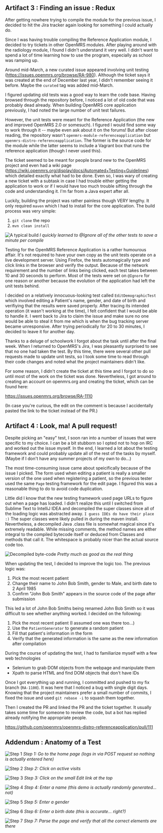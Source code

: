 Artifact 3 : Finding an issue : Redux
-------------------------------------

After getting nowhere trying to compile the module for the previous issue, I decided to hit the Jira tracker again looking for
something I could actually do.

Since I was having trouble compiling the Reference Application module, I decided to try tickets in other OpenMRS modules.
After playing around with the radiology module, I found I didn't understand it very well. I didn't want to spend a lot of
time learning how to use the program, especially as school was ramping up.

Around mid-March, a new curated issue appeared involving unit testing (https://issues.openmrs.org/browse/RA-980). Although the ticket
says it was created at the end of December last year, I didn't remember seeing it before. Maybe the `curated` tag was added mid-March.

I figured updating old tests was a good way to learn the code base. Having browsed through the repository before, I noticed a lot of old
code that was probably dead already. When building OpenMRS core application previously, I had noted the large number of unit test
failures.

However, the unit tests were meant for the Reference Application (the new and improved OpenMRS 2.0 or somesuch). I figured I would
find some way to work through it -- maybe even ask about it on the forums! But after closer reading, the repository wasn't
`openmrs-module-referenceapplication` but `openmrs-distro-referenceapplication`. The former is the source code for the module while
the latter seems to include a Vagrant box that runs the reference application (though I never used this).

The ticket seemed to be meant for people brand new to the OpenMRS project and even had a wiki page (https://wiki.openmrs.org/display/docs/Automated+Testing+Guidelines)
which detailed exactly what had to be done. Even so, I was wary of creating a new ticket with a subtask in case I had trouble either
getting the application to work or if I would have too much trouble sifting through the code and understanding it. I'm far from a Java
expert after all.

Luckily, building the project was rather painless though VERY lengthy. It only required `maven` which I had to install 
for the core application. The build process was very simple:
1. `git clone` the repo
2. `mvn clean install`

![A typical build](https://raw.githubusercontent.com/adfyong/openmrs-core/blog/build.png)
*I quickly learned to @Ignore all of the other tests to save a minute per compile*

Testing for the OpenMRS Reference Application is a rather humourous affair. It's not required to have your own copy as the unit tests
operate on a live development server. Using Firefox, the tests automagically type and click links in the browser and verify the output.
Because of the network requirement and the number of links being clicked, each test takes between 10 and 30 seconds to perform.
Most of the tests were set on `@Ignore` for one reason or another because the evolution of the application had left the unit tests behind.

I decided on a relatively innocuous-looking test called `EditDemographicTest` which involved editing a Patient's name,
gender, and date of birth and verifiying that the results were saved properly. After tracing its intended operation (it wasn't working
at the time), I felt confident that I would be able to handle it. I went back to Jira to claim the issue and make sure no one would
be able to steal it from me which is when the bug tracking server became unresponsive. After trying periodically for 20 to 30 minutes,
I decided to leave it for another day.

Thanks to a deluge of schoolwork I forgot about the task until after the final week. When I returned to OpenMRS's Jira, I was
pleasantly surprised to see that no one had taken the test. By this time, there were several other pull requests made
to update unit tests, so I took some time to read through their code changes and noted what the project maintainers didn't like.

For some reason, I didn't create the ticket at this time and I forgot to do so until most of the work on the ticket was done.
Nevertheless, I got around to creating an account on openmrs.org and creating the ticket, which can be found here:

https://issues.openmrs.org/browse/RA-1110

(In case you're curious, the edit on the comment is because I accidentally pasted the link to the ticket instead of the PR.)



Artifact 4 : Look, ma! A pull request!
--------------------------------------

Despite picking an "easy" test, I soon ran into a number of issues that were specific to my choice. I can be a bit stubborn
so I opted not to hop on IRC and worked out the issue myself. In the end, I learned a lot about the testing framework
and could probably update all of the rest of the tasks by myself. (Maybe if I don't have any summer projects of my own to do...)

The most time-consuming issue came about speicifically because of the issue I picked. The form used when editing a patient is
really a smaller version of the one used when registering a patient, so the previous tester used the same `Page` testing framework
for the edit page. I figured this was a reasonable thing to do to avoid code duplication.

Little did I know that the new testing framework used page URLs to figure out when a page has loaded. I didn't realize this until
I switched from Sublime Text to IntelliJ IDEA and decompiled the super classes since all of the loading logic was abstracted away.
`I guess IDEs do have their place :)` The super classes were likely pulled in during the maven install. Nevertheless, a decompiled 
Java .class file is somewhat magical since it's extremely readable. While missing comments, the method names are either integral
to the compiled bytecode itself or deduced from Classes and methods that call it. The whitespace is probably nicer than the
actual source code too.

![Decompiled byte-code](https://raw.githubusercontent.com/adfyong/openmrs-core/blog/decompile.png)
*Pretty much as good as the real thing*

When updating the test, I decided to improve the logic too. The previous logic was:

1. Pick the most recent patient
2. Change their name to John Bob Smith, gender to Male, and birth date to 2 April 1985
3. Confirm "John Bob Smith" appears in the source code of the page after submission

This led a lot of John Bob Smiths being renamed John Bob Smith so it was difficult to see whether anything worked. I decided
on the following:

1. Pick the most recent patient (I assumed one was there too...)
2. Use the `PatientGenerator` to generate a random patient
3. Fill that patient's information in the form
4. Verify that the generated information is the same as the new information after compilation

During the course of updating the test, I had to familiarize myself with a few web technologies
 - Selenium to grab DOM objects from the webpage and manipulate them
 - Xpath to parse HTML and find DOM objects that don't have IDs

Once I got everything up and running, I committed and pushed to my fix branch (`RA-1100`). It was here that I noticed
a bug with single digit days. Knowing that the project maintainers prefer a small number of commits, I fixed the issue
and used `git rebase -i` to squash them together.

Then I created the PR and linked the PR and the ticket together. It usually takes some time for someone to review the code, but a bot
has replied already notifying the appropriate people.

https://github.com/openmrs/openmrs-distro-referenceapplication/pull/111

Addendum : Anatomy of a Test
----------------------------

![Step 1](https://raw.githubusercontent.com/adfyong/openmrs-core/blog/test1.png)
*Step 1: Go to the home page (logs in via POST request so nothing is actually entered here)*

![Step 2](https://raw.githubusercontent.com/adfyong/openmrs-core/blog/test2.png)
*Step 2: Click on active visits*

![Step 3](https://raw.githubusercontent.com/adfyong/openmrs-core/blog/test2andahalf.png)
*Step 3: Click on the small Edit link at the top*

![Step 4](https://raw.githubusercontent.com/adfyong/openmrs-core/blog/test3.png)
*Step 4: Enter a name (this demo is actually randomly generated... not)*

![Step 5](https://raw.githubusercontent.com/adfyong/openmrs-core/blog/test4.png)
*Step 5: Enter a gender*

![Step 6](https://raw.githubusercontent.com/adfyong/openmrs-core/blog/test5.png)
*Step 6: Enter a birth date (this is accurate... right?)*

![Step 7](https://raw.githubusercontent.com/adfyong/openmrs-core/blog/test6.png)
*Step 7: Parse the page and verify that all the correct elements are there* 
